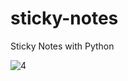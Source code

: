 # sticky-notes
Sticky Notes with Python

![4](https://user-images.githubusercontent.com/106492414/172049350-999d98a7-1b44-4a78-9186-e1bf25005d93.png)
